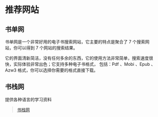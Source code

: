 # 推荐网站

## 书单网

书单网是一个非常好用的电子书搜索网站，它主要的特点是聚合了 7 个搜索网站，你可以得到 7 个网站的搜索结果。

它的界面清新简洁，没有任何多余的东西，它的使用方法非常简单，搜索速度很快，实际体验非常出色；它支持多种电子书格式，
包括：Pdf 、Mobi 、Epub 、Azw3 格式，你可以选择你需要的格式直接下载。


## 书栈网

提供各种语言的学习资料

> [书栈网](https://www.bookstack.cn/)
